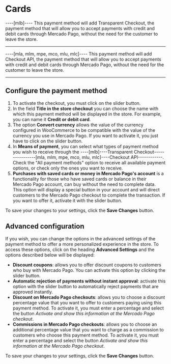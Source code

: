 # Cards

----[mlb]----
This payment method will add Transparent Checkout, the payment method that will allow you to accept payments with credit and debit cards through Mercado Pago, without the need for the customer to leave the store.

------------

----[mla, mlm, mpe, mco, mlu, mlc]----
This payment method will add Checkout API, the payment method that will allow you to accept payments with credit and debit cards through Mercado Pago, without the need for the customer to leave the store.

------------

## Configure the payment method

1. To activate the checkout, you must click on the slider button.
2. In the field **Title in the store checkout** you can choose the name with which this payment method will be displayed in the store. For example, you can name it **Credit or debit card**.
3. The option **Convert currency** allows the value of the currency configured in WooCommerce to be compatible with the value of the currency you use in Mercado Pago. If you want to activate it, you just have to click on the slider button.
4. In **Means of payment**, you can select what types of payment method you wish to receive through the ----[mlb]----Transparent Checkout----------------[mla, mlm, mpe, mco, mlu, mlc]----Checkout API------------. Check the "All payment methods" option to receive all available payment options, or check only the ones you want to receive.
5. **Purchases with saved cards or money in Mercado Pago's account** is a functionality for those who have saved cards or balance in their Mercado Pago account, can buy without the need to complete data. This option will display a special button in your account and will direct customers to the Mercado Pago checkout to complete the transaction. If you want to offer it, activate it with the slider button.

To save your changes to your settings, click the **Save Changes** button.

## Advanced configuration

If you wish, you can change the options in the advanced settings of the payment method to offer a more personalized experience in the store. To access these options, click on the heading **Advanced Settings** and the options described below will be displayed:

- **Discount coupons**: allows you to offer discount coupons to customers who buy with Mercado Pago. You can activate this option by clicking the slider button.
- **Automatic rejection of payments without instant approval**: activate this option with the slider button to automatically reject payments that are approved instantly.
- **Discount on Mercado Pago checkouts**: allows you to choose a discount percentage value that you want to offer to customers paying using this payment method. To activate it, you must enter a percentage and select the button _Activate and show this information at the Mercado Pago checkout_.
- **Commissions in Mercado Pago checkouts**: allows you to choose an additional percentage value that you want to charge as a commission to customers who choose this payment method. To activate it, you must enter a percentage and select the button _Activate and show this information at the Mercado Pago checkout_.

To save your changes to your settings, click the **Save Changes** button.

